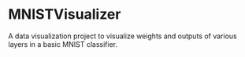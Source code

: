 # MNISTVisualizer

A data visualization project to visualize weights and outputs of various layers in a basic MNIST classifier.
